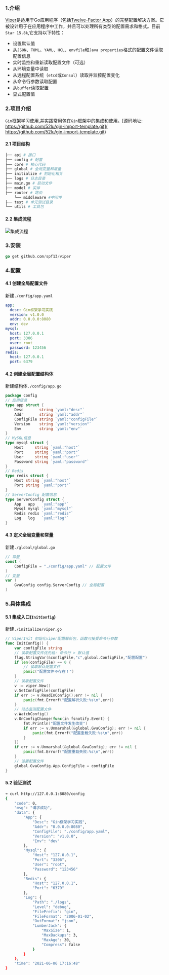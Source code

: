 ### 1.介绍

[Viper](https://github.com/spf13/viper)是适用于Go应用程序（包括[Twelve-Factor App](https://12factor.net/zh_cn/)）的完整配置解决方案。它被设计用于在应用程序中工作，并且可以处理所有类型的配置需求和格式。目前`Star 15.8k`,它支持以下特性：

- 设置默认值
- 从`JSON`、`TOML`、`YAML`、`HCL`、`envfile`和`Java properties`格式的配置文件读取配置信息
- 实时监控和重新读取配置文件（可选）
- 从环境变量中读取
- 从远程配置系统（`etcd`或`Consul`）读取并监控配置变化
- 从命令行参数读取配置
- 从`buffer`读取配置
- 显式配置值



### 2.项目介绍

`Gin`框架学习使用,并实践常用包在`Gin`框架中的集成和使用。[源码地址: https://github.com/52lu/gin-import-template.git]( https://github.com/52lu/gin-import-template.git)

#### 2.1 项目结构

```bash
├── api # 接口
├── config # 配置
├── core # 核心代码
├── global # 全局变量和常量
├── initialize # 初始化相关
├── logs # 日志目录
├── main.go # 启动文件
├── model # 实体
├── router # 路由
    └── middleware #中间件
├── test # 单元测试目录
└── utils # 工具包
```

#### 2.2 集成流程

![集成流程](/img/20210706163517.png)



### 3.安装

```go
go get github.com/spf13/viper
```

### 4.配置

#### 4.1 创建全局配置文件

新建`./config/app.yaml`

```yaml
app:
  desc: Gin框架学习实践
  version: v1.0.0
  addr: 0.0.0.0:8080
  env: dev
mysql:
  host: 127.0.0.1
  port: 3306
  user: root
  password: 123456
redis:
  host: 127.0.0.1
  port: 6379
```

#### 4.2 创建全局配置结构体

新建结构体`./config/app.go`

```go
package config
// 应用信息
type app struct {
	Desc       string `yaml:"desc"`
	Addr       string `yaml:"addr"`
	ConfigFile string `yaml:"configFile"`
	Version    string `yaml:"version"`
	Env        string `yaml:"env"`
}
// MySQL信息
type mysql struct {
	Host     string `yaml:"host"`
	Port     string `yaml:"port"`
	User     string `yaml:"user"`
	Password string `yaml:"password"`
}
// Redis
type redis struct {
	Host string `yaml:"host"`
	Port string `yaml:"port"`
}
// ServerConfig 配置信息
type ServerConfig struct {
	App   app   `yaml:"app"`
	Mysql mysql `yaml:"mysql"`
	Redis redis `yaml:"redis"`
	Log   log   `yaml:"log"`
}
```

#### 4.3 定义全局变量和常量

新建`./global/global.go`

```go
// 常量
const (
	ConfigFile = "./config/app.yaml" // 配置文件
)
// 变量
var (
	GvaConfig config.ServerConfig // 全局配置
)
```

### 5.具体集成

#### 5.1 集成入口(`InitConfig`)

新建`./initialize/viper.go`

```go
// ViperInit 初始化viper配置解析包，函数可接受命令行参数
func InitConfig() {
	var configFile string
	// 读取配置文件优先级: 命令行 > 默认值
	flag.StringVar(&configFile,"c",global.ConfigFile,"配置配置")
	if len(configFile) == 0 {
		// 读取默认配置文件
		panic("配置文件不存在！")
	}
	// 读取配置文件
	v := viper.New()
    v.SetConfigFile(configFile)
	if err := v.ReadInConfig();err != nil {
		panic(fmt.Errorf("配置解析失败:%s\n",err))
	}
	// 动态监测配置文件
	v.WatchConfig()
	v.OnConfigChange(func(in fsnotify.Event) {
		fmt.Println("配置文件发生改变")
		if err := v.Unmarshal(&global.GvaConfig); err != nil {
			panic(fmt.Errorf("配置重载失败:%s\n",err))
		}
	})
	if err := v.Unmarshal(&global.GvaConfig); err != nil {
		panic(fmt.Errorf("配置重载失败:%s\n",err))
	}
	// 设置配置文件
	global.GvaConfig.App.ConfigFile = configFile
}
```

#### 5.2 验证测试

```bash
➜ curl http://127.0.0.1:8080/config
{
    "code": 0,
    "msg": "请求成功",
    "data": {
        "App": {
            "Desc": "Gin框架学习实践",
            "Addr": "0.0.0.0:8080",
            "ConfigFile": "./config/app.yaml",
            "Version": "v1.0.0",
            "Env": "dev"
        },
        "Mysql": {
            "Host": "127.0.0.1",
            "Port": "3306",
            "User": "root",
            "Password": "123456"
        },
        "Redis": {
            "Host": "127.0.0.1",
            "Port": "6379"
        },
        "Log": {
            "Path": "./logs",
            "Level": "debug",
            "FilePrefix": "gin",
            "FileFormat": "2006-01-02",
            "OutFormat": "json",
            "LumberJack": {
                "MaxSize": 1,
                "MaxBackups": 3,
                "MaxAge": 30,
                "Compress": false
            }
        }
    },
    "time": "2021-06-06 17:16:48"
}
```




